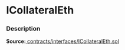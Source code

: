 # ICollateralEth

### Description <a id="description"></a>

**Source:**[ contracts/interfaces/ICollateralEth.sol](https://github.com/perifinance/peri-finance/blob/master/contracts/interfaces/ICollateralEth.sol)

